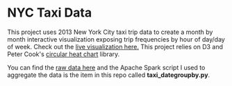 # NYC Taxi Data

This project uses 2013 New York City taxi trip data to create a month by month interactive visualization exposing trip frequencies by hour of day/day of week. Check out the [live visualization here.](http://brandomr.github.io/nyc_taxis/) This project relies on D3 and Peter Cook's [circular heat chart](https://github.com/prcweb/d3-circularheat) library. 

You can find the [raw data here](http://chriswhong.com/open-data/foiling-nycs-boro-taxi-trip-data/) and the Apache Spark script I used to aggregate the data is the item in this repo called **taxi_dategroupby.py**.
